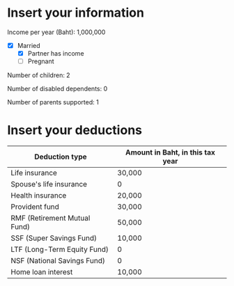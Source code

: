 # Insert your information
Income per year (Baht): 1,000,000
- [x] Married
	- [x] Partner has income
	- [ ] Pregnant

Number of children: 2

Number of disabled dependents: 0

Number of parents supported: 1

# Insert your deductions

| Deduction type               | Amount in Baht, in this tax year |
| ---------------------------- | -------------------------------- |
| Life insurance               | 30,000                           |
| Spouse's life insurance      | 0                                |
| Health insurance             | 20,000                           |
| Provident fund               | 30,000                           |
| RMF (Retirement Mutual Fund) | 50,000                           |
| SSF (Super Savings Fund)     | 10,000                           |
| LTF (Long-Term Equity Fund)  | 0                                |
| NSF (National Savings Fund)  | 0                                |
| Home loan interest           | 10,000                           |
